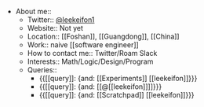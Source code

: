- About me::
    - Twitter:: [@leekeifon1](https://twitter.com/leekeifon1)
    - Website:: Not yet
    - Location:: [[Foshan]], [[Guangdong]], [[China]]
    - Work:: naive [[software engineer]]
    - How to contact me:: Twitter/Roam Slack
    - Interests:: Math/Logic/Design/Program
    - Queries::
        - {{[[query]]: {and: [[Experiments]] [[leekeifon]]}}}
        - {{[[query]]: {and: [[@[[leekeifon]]]]}}}
        - {{[[query]]: {and: [[Scratchpad]] [[leekeifon]]}}}
